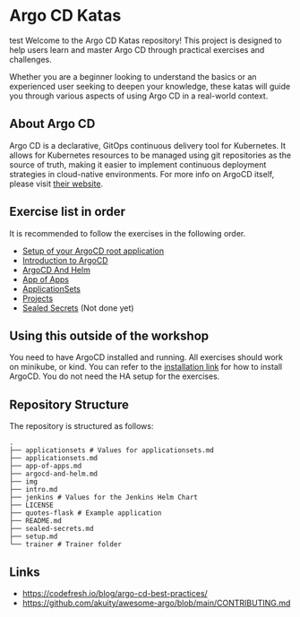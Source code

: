 # Argo CD Katas

test
Welcome to the Argo CD Katas repository! This project is designed to help users learn and master Argo CD through practical exercises and challenges. 

Whether you are a beginner looking to understand the basics or an experienced user seeking to deepen your knowledge, these katas will guide you through various aspects of using Argo CD in a real-world context.

## About Argo CD

Argo CD is a declarative, GitOps continuous delivery tool for Kubernetes. 
It allows for Kubernetes resources to be managed using git repositories as the source of truth, making it easier to implement continuous deployment strategies in cloud-native environments.
For more info on ArgoCD itself, please visit [their website](https://argoproj.github.io/cd/).


## Exercise list in order

It is recommended to follow the exercises in the following order.

* [Setup of your ArgoCD root application](setup.md)
* [Introduction to ArgoCD](intro.md)
* [ArgoCD And Helm](argocd-and-helm.md)
* [App of Apps](app-of-apps.md)
* [ApplicationSets](applicationsets.md)
* [Projects](projects.md)
* [Sealed Secrets](sealed-secrets.md) (Not done yet)

## Using this outside of the workshop

You need to have ArgoCD installed and running.
All exercises should work on minikube, or kind.
You can refer to the [installation link](https://argo-cd.readthedocs.io/en/stable/operator-manual/installation/) for how to install ArgoCD.
You do not need the HA setup for the exercises.

## Repository Structure

The repository is structured as follows:

```text
.
├── applicationsets # Values for applicationsets.md
├── applicationsets.md
├── app-of-apps.md  
├── argocd-and-helm.md
├── img
├── intro.md
├── jenkins # Values for the Jenkins Helm Chart
├── LICENSE
├── quotes-flask # Example application
├── README.md
├── sealed-secrets.md
├── setup.md
└── trainer # Trainer folder
```


## Links

* https://codefresh.io/blog/argo-cd-best-practices/
* https://github.com/akuity/awesome-argo/blob/main/CONTRIBUTING.md
